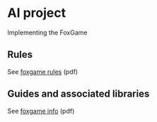 # AI project
Implementing the FoxGame

## Rules 
See [foxgame rules](instructions/FoxGame-rules.pdf) (pdf)

## Guides and associated libraries
See [foxgame info](instructions/FoxGame-info.pdf) (pdf)